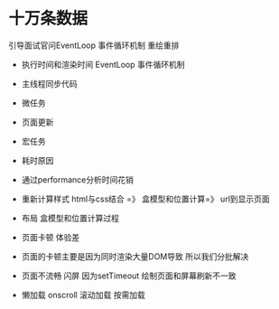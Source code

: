 # 十万条数据

引导面试官问EventLoop 事件循环机制
重绘重排

- 执行时间和渲染时间
EventLoop 事件循环机制
- 主线程同步代码
- 微任务
- 页面更新
- 宏任务

- 耗时原因
 - 通过performance分析时间花销 
 - 重新计算样式 html与css结合 =》 盒模型和位置计算=》 url到显示页面
 - 布局 
  盒模型和位置计算过程

- 页面卡顿 体验差
 - 页面的卡顿主要是因为同时渲染大量DOM导致 所以我们分批解决
  - 页面不流畅 闪屏
  因为setTimeout 绘制页面和屏幕刷新不一致

- 懒加载 onscroll 滚动加载
   按需加载 

  
